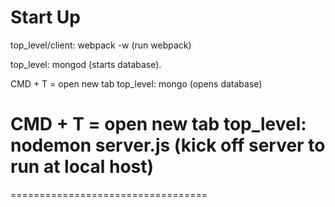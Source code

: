 Start Up
=========
top_level/client:
webpack -w (run webpack)

top_level:
mongod (starts database).

CMD + T = open new tab
top_level:
mongo (opens database)

CMD + T = open new tab
top_level:
nodemon server.js (kick off server to run at local host)
==================================
==================================